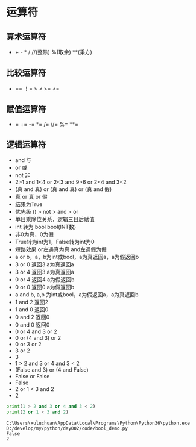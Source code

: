 # 运算符

## 算术运算符

- \+ - \* / //(整除) %(取余) \**(乘方) 

## 比较运算符

- == ！= > < >= <=

## 赋值运算符

- = += -= \*= /= //= %= \**=

## 逻辑运算符

- and 与
- or 或
- not 非
- 2>1 and 1<4 or 2<3 and 9>6 or 2<4 and 3<2 
- (真 and 真) or (真 and 真) or (真 and 假)
- 真 or 真 or 假
- 结果为True
- 优先级 () > not > and > or 
- 单目乘除位关系，逻辑三目后赋值
- int 转为 bool bool(INT数)
- 非0为真，0为假
- True转为int为1，False转为int为0
- 短路效果 or左遇真为真 and左遇假为假 
- a or b，a，b为int或bool，a为真返回a，a为假返回b
- 3 or 0 返回3 a为真返回a
- 3 or 4 返回3 a为真返回a
- 0 or 4 返回4 a为假返回b
- 0 or 0 返回0 a为假返回b
- a and b, a,b 为int或bool，a为假返回a，a为真返回b
- 1 and 2 返回2
- 1 and 0 返回0
- 0 and 2 返回0
- 0 and 0 返回0
- 0 or 4 and 3 or 2
- 0 or (4 and 3) or 2
- 0 or 3 or 2
- 3 or 2
- 3
- 1 > 2 and 3 or 4 and 3 < 2
- (False and 3) or (4 and False)
- False or False
- False
- 2 or 1 < 3 and 2
- 2 

```python
print(1 > 2 and 3 or 4 and 3 < 2)
print(2 or 1 < 3 and 2)
```

```
C:\Users\xuluchuan\AppData\Local\Programs\Python\Python36\python.exe D:/develop/my/python/day002/code/bool_demo.py
False
2
```